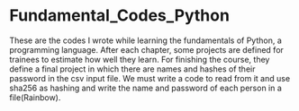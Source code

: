 # Fundamental_Codes_Python

These are the codes I wrote while learning the fundamentals of Python, a programming language. After each chapter, some projects are defined for trainees to estimate how well they learn. For finishing the course, they define a final project in which there are names and hashes of their password in the csv input file. We must write a code to read from it and use sha256 as hashing and write the name and password of each person in a file(Rainbow).
